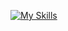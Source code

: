 [![My Skills](https://skillicons.dev/icons?i=ts,js,html,css,sass,tailwind,solidjs,react,deno,nodejs,golang,mysql,postgres,mongodb,docker,git,bash,androidstudio,kotlin,electron,tauri,github,gitlab,graphql,grafana,openstack,php,postman,rabbitmq,vim,vscode,linux)]()
